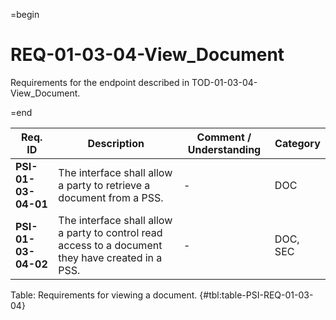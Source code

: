 =begin

# REQ-01-03-04-View_Document

Requirements for the endpoint described in TOD-01-03-04-View_Document.

=end

| Req. ID | Description | Comment / Understanding | Category |
| ------- | ----------- | ----------------------- | -------- |
| __PSI-01-03-04-01__ | The interface shall allow a party to retrieve a document from a PSS. | - | DOC |
| __PSI-01-03-04-02__ | The interface shall allow a party to control read access to a document they have created in a PSS. | - | DOC, SEC |

Table: Requirements for viewing a document. {#tbl:table-PSI-REQ-01-03-04}
